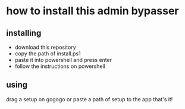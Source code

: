 # how to install this admin bypasser

## installing
- download this repository
- copy the path of install.ps1
- paste it into powershell and press enter
- follow the instructions on powershell

## using
drag a setup on gogogo or paste a path of setup to the app that's it!
